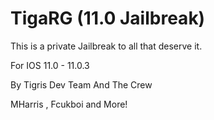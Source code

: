 # TigaRG (11.0 Jailbreak)
This is a private Jailbreak to all that deserve it.

For IOS 11.0 - 11.0.3

By Tigris Dev Team And The Crew

MHarris , Fcukboi and More!
